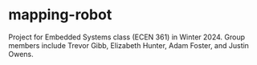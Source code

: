 # mapping-robot
Project for Embedded Systems class (ECEN 361) in Winter 2024. Group members include Trevor Gibb, Elizabeth Hunter, Adam Foster, and Justin Owens.
